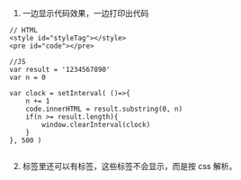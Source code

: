 1. 一边显示代码效果，一边打印出代码
```
// HTML
<style id="styleTag"></style>
<pre id="code"></pre>

//JS
var result = '1234567890'
var n = 0

var clock = setInterval( ()=>{
	n += 1
	code.innerHTML = result.substring(0, n)
	if(n >= result.length){
		window.clearInterval(clock)
	}
}, 500 )
```

2. <pre></pre> 标签里还可以有标签，这些标签不会显示，而是按 css 解析。

